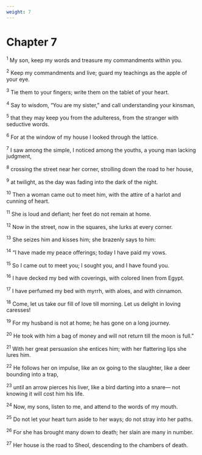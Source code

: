 ```yaml
---
weight: 7
---
```


# Chapter 7

<sup>1</sup> My son, keep my words and treasure my commandments within you. 

<sup>2</sup> Keep my commandments and live; guard my teachings as the apple of your eye. 

<sup>3</sup> Tie them to your fingers; write them on the tablet of your heart. 

<sup>4</sup> Say to wisdom, “You are my sister,” and call understanding your kinsman, 

<sup>5</sup> that they may keep you from the adulteress, from the stranger with seductive words. 

<sup>6</sup> For at the window of my house I looked through the lattice. 

<sup>7</sup> I saw among the simple, I noticed among the youths, a young man lacking judgment, 

<sup>8</sup> crossing the street near her corner, strolling down the road to her house, 

<sup>9</sup> at twilight, as the day was fading into the dark of the night. 

<sup>10</sup> Then a woman came out to meet him, with the attire of a harlot and cunning of heart. 

<sup>11</sup> She is loud and defiant; her feet do not remain at home. 

<sup>12</sup> Now in the street, now in the squares, she lurks at every corner. 

<sup>13</sup> She seizes him and kisses him; she brazenly says to him: 

<sup>14</sup> “I have made my peace offerings; today I have paid my vows. 

<sup>15</sup> So I came out to meet you; I sought you, and I have found you. 

<sup>16</sup> I have decked my bed with coverings, with colored linen from Egypt. 

<sup>17</sup> I have perfumed my bed with myrrh, with aloes, and with cinnamon. 

<sup>18</sup> Come, let us take our fill of love till morning. Let us delight in loving caresses! 

<sup>19</sup> For my husband is not at home; he has gone on a long journey. 

<sup>20</sup> He took with him a bag of money and will not return till the moon is full.” 

<sup>21</sup> With her great persuasion she entices him; with her flattering lips she lures him. 

<sup>22</sup> He follows her on impulse, like an ox going to the slaughter, like a deer bounding into a trap, 

<sup>23</sup> until an arrow pierces his liver, like a bird darting into a snare— not knowing it will cost him his life. 

<sup>24</sup> Now, my sons, listen to me, and attend to the words of my mouth. 

<sup>25</sup> Do not let your heart turn aside to her ways; do not stray into her paths. 

<sup>26</sup> For she has brought many down to death; her slain are many in number. 

<sup>27</sup> Her house is the road to Sheol, descending to the chambers of death. 


